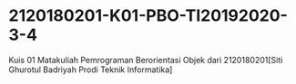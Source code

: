 # 2120180201-K01-PBO-TI20192020-3-4
Kuis 01 Matakuliah Pemrograman Berorientasi Objek dari 2120180201[Siti Ghurotul Badriyah Prodi Teknik Informatika]
